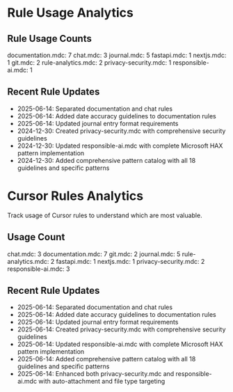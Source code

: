 # Rule Usage Analytics

## Rule Usage Counts
documentation.mdc: 7
chat.mdc: 3
journal.mdc: 5
fastapi.mdc: 1
nextjs.mdc: 1
git.mdc: 2
rule-analytics.mdc: 2
privacy-security.mdc: 1
responsible-ai.mdc: 1

## Recent Rule Updates
- 2025-06-14: Separated documentation and chat rules
- 2025-06-14: Added date accuracy guidelines to documentation rules
- 2025-06-14: Updated journal entry format requirements
- 2024-12-30: Created privacy-security.mdc with comprehensive security guidelines
- 2024-12-30: Updated responsible-ai.mdc with complete Microsoft HAX pattern implementation
- 2024-12-30: Added comprehensive pattern catalog with all 18 guidelines and specific patterns

# Cursor Rules Analytics

Track usage of Cursor rules to understand which are most valuable.

## Usage Count

chat.mdc: 3
documentation.mdc: 7
git.mdc: 2
journal.mdc: 5
rule-analytics.mdc: 2
fastapi.mdc: 1
nextjs.mdc: 1
privacy-security.mdc: 2
responsible-ai.mdc: 3

## Recent Rule Updates
- 2025-06-14: Separated documentation and chat rules
- 2025-06-14: Added date accuracy guidelines to documentation rules
- 2025-06-14: Updated journal entry format requirements
- 2025-06-14: Created privacy-security.mdc with comprehensive security guidelines
- 2025-06-14: Updated responsible-ai.mdc with complete Microsoft HAX pattern implementation
- 2025-06-14: Added comprehensive pattern catalog with all 18 guidelines and specific patterns
- 2025-06-14: Enhanced both privacy-security.mdc and responsible-ai.mdc with auto-attachment and file type targeting 